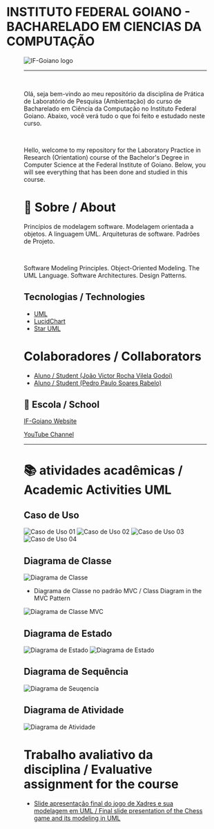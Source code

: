 # INSTITUTO FEDERAL GOIANO - BACHARELADO EM CIENCIAS DA COMPUTAÇÃO
<figure>

  <img src="logo IF-Goiano.png" alt="IF-Goiano logo">

---

<br>
  
Olá, seja bem-vindo ao meu repositório da disciplina de Prática de Laboratório de Pesquisa (Ambientação) do curso de Bacharelado em Ciência da Computação no Instituto Federal Goiano. Abaixo, você verá tudo o que foi feito e estudado neste curso.
  

<br>

  
Hello, welcome to my repository for the Laboratory Practice in Research (Orientation) course of the Bachelor's Degree in Computer Science at the Federal Institute of Goiano. Below, you will see everything that has been done and studied in this course.


# :rocket: Sobre / About

Princípios de modelagem software. Modelagem orientada a objetos. A linguagem UML.
Arquiteturas de software. Padrões de Projeto.

<br>


Software Modeling Principles. Object-Oriented Modeling. The UML Language.
Software Architectures. Design Patterns.

## Tecnologias / Technologies

 * [UML](https://www.uml.org/)
 * [LucidChart](https://www.lucidchart.com/pages/landing?utm_source=google&utm_medium=cpc&utm_campaign=_chart_en_tier3_mixed_search_brand_exact_&km_CPC_CampaignId=1484560207&km_CPC_AdGroupID=60168114191&km_CPC_Keyword=lucid%20chart&km_CPC_MatchType=e&km_CPC_ExtensionID=&km_CPC_Network=g&km_CPC_AdPosition=&km_CPC_Creative=442433234360&km_CPC_TargetID=kwd-55720648523&km_CPC_Country=9074194&km_CPC_Device=c&km_CPC_placement=&km_CPC_target=&gclid=CjwKCAjwyqWkBhBMEiwAp2yUFteZ_w0KOZx5uZf0htQWwvjuylzqI0efErItZk48JSvsASkBKrNrBBoChOkQAvD_BwE)
  * [Star UML]( https://staruml.io/)
  
  
# Colaboradores / Collaborators

  * [Aluno / Student (João Victor Rocha Vilela Godoi)](https://github.com/Joao-Victor-RVG)
  * [Aluno / Student (Pedro Paulo Soares Rabelo)](https://github.com/SwloBr)
  
  
  
## 🏫 Escola / School 

[IF-Goiano Website](https://ifgoiano.edu.br/home/index.php)

[YouTube Channel](https://www.youtube.com/user/ifgoiano)
  
  
  ---
  # :books: atividades acadêmicas / Academic Activities  UML 
  
  ## Caso de Uso




  ![Caso de Uso 01](./Caso%20de%20uso%20UML%2001.png)
  ![Caso de Uso 02](./Caso%20de%20uso%20uml%2002.png)
  ![Caso de Uso 03](./Caso%20de%20uso%20UML%2003.png)
  ![Caso de Uso 04](./Caso%20de%20uso%20UML%2004.png)

  
  ## Diagrama de Classe

  ![Diagrama de Classe](./Diagrama%20de%20Classe.png)


  * Diagrama de Classe no padrão MVC / Class Diagram in the MVC Pattern


  ![Diagrama de Classe MVC](./Diagrama%20de%20Classe%20MVC.png)
  
  ## Diagrama de Estado

  ![Diagrama de Estado](./Diagrama%20de%20estado%2001.png)
  ![Diagrama de Estado](./Diagrama%20de%20estado%2002.png)
  
  ## Diagrama de Sequência 

  ![Diagrama de Seuqencia](./Diagrama%20de%20sequencia.png)

  
  ## Diagrama de Atividade 

  ![Diagrama de Atividade](./Diagrama%20de%20Atividade.png)


  
  
  # Trabalho avaliativo da disciplina / Evaluative assignment for the course
  
 * [Slide apresentação final do jogo de Xadres e sua modelagem em UML  /  Final slide presentation of the Chess game and its modeling in UML](https://docs.google.com/presentation/d/1FbSgOG7UIUUrjjKw4PtNoJwyogETm0ft/edit?usp=sharing&ouid=108879520035228419943&rtpof=true&sd=true)